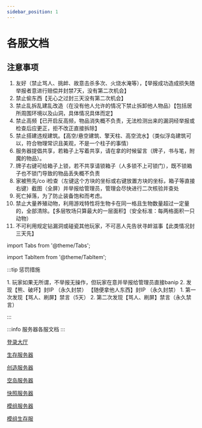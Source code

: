 ```yaml
---
sidebar_position: 1
---
```


# 各服文档

## 注意事项

1. 友好（禁止骂人、挑衅、故意击杀多次、火烧水淹等），【举报成功造成损失随举报者意进行赔偿并封禁7天，没有第二次机会】
2. 禁止偷东西【无心之过封三天没有第二次机会】
3. 禁止乱拆乱建乱改造（在没有他人允许的情况下禁止拆卸他人物品）【包括居所周围环境以及山洞，具体情况具体而定】
4. 禁止高频【已开启反高频，物品消失概不负责，无法检测出来的漏洞经举报或检查后应更正，拒不改正直接拆除】
5. 禁止搭建违规建筑。【高空/悬空建筑、擎天柱、高空流水】（类似浮岛建筑可以，符合物理常识且美观，不是一个柱子的事情）
6. 服务器提倡共享，若箱子上写着共享，请在拿的时候留言（牌子，书与笔，附魔的物品）。
7. 牌子右键可给箱子上锁，若不共享请锁箱子（人多锁不上可锁门），既不锁箱子也不锁门导致的物品丢失概不负责
8. 家被熊先/co i检查（左键这个方块的坐标或右键放置方块的坐标，箱子等直接右键）截图（全屏）并举报给管理员，管理会尽快进行二次核验并查处
9. 死亡掉落，为了防止装备饱和而考虑。
10. 禁止大量养殖动物，利用游戏特性将生物卡在同一格且生物数量超过一定量的，全部清除。【多层牧场只算最大的一层面积】（安全标准：每两格面积一只动物）
11. 不可利用规定钻漏洞或碰瓷其他玩家，不可恶人先告状寻衅滋事【此类情况封三天先】

import Tabs from '@theme/Tabs';

import TabItem from '@theme/TabItem';

:::tip 惩罚措施

<Tabs className="unique-tabs">
  <TabItem value="【熊、破坏、随便拿他人东西】">
    1. 玩家如果无所谓，不举报无操作，但玩家在意并举报给管理员直接banip
    2. 发现【熊、破坏】封IP （永久封禁） 【随便拿他人东西】封IP （永久封禁）
  </TabItem>
  <TabItem value="【骂人、刷屏】">
    1. 第一次发现【骂人、刷屏】禁言（5天）
    2. 第二次发现【骂人、刷屏】禁言（永久禁言）
  </TabItem>
</Tabs>

:::

:::info
服务器各服文档
:::

[登录大厅](./login.md)

[生存服务器](./survive.md)

[创造服务器](./creative.md)

[空岛服务器](./bskyblock.md)

[快照服务器](./beta-survive.md)

[模组服务器](./mod-server.md)

[模组生存服](./bmss.md)